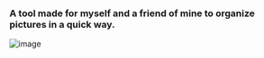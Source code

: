 
### A tool made for myself and a friend of mine to organize pictures in a quick way. 

![image](https://github.com/user-attachments/assets/b279a0bd-d954-4432-bb4c-c64133de4dc4)
